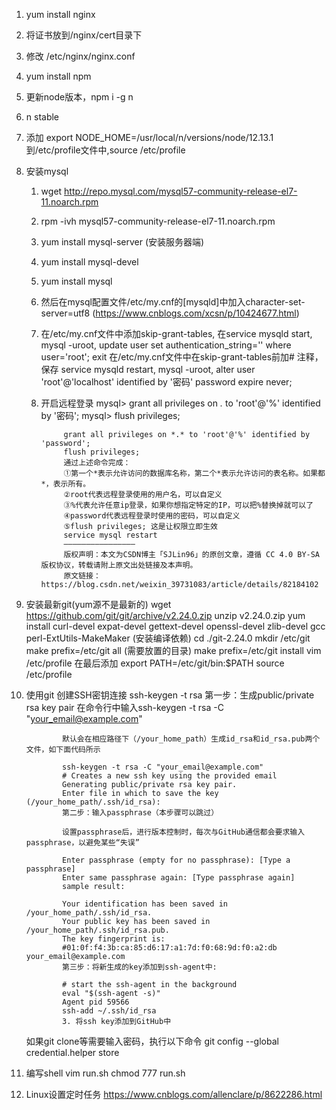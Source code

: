 1. yum install nginx
2. 将证书放到/nginx/cert目录下
2. 修改 /etc/nginx/nginx.conf
4. yum install npm
5. 更新node版本，npm i -g n
6. n stable
7. 添加 export NODE_HOME=/usr/local/n/versions/node/12.13.1到/etc/profile文件中,source /etc/profile
8. 安装mysql
    1. wget http://repo.mysql.com/mysql57-community-release-el7-11.noarch.rpm
    2. rpm -ivh mysql57-community-release-el7-11.noarch.rpm
    3. yum install mysql-server (安装服务器端)
    4. yum install mysql-devel
    5. yum install mysql
    6. 然后在mysql配置文件/etc/my.cnf的[mysqld]中加入character-set-server=utf8
    (https://www.cnblogs.com/xcsn/p/10424677.html)
    7. 在/etc/my.cnf文件中添加skip-grant-tables,
        在service mysqld start,
        mysql -uroot,
        update user set authentication_string='' where user='root';
        exit
        在/etc/my.cnf文件中在skip-grant-tables前加# 注释，保存
        service mysqld restart,
        mysql -uroot,
        alter user 'root'@'localhost' identified by '密码' password expire never;
    8. 开启远程登录
        mysql> grant all privileges on *.* to 'root'@'%' identified by '密码';
        mysql> flush privileges;

                grant all privileges on *.* to 'root'@'%' identified by 'password';
                flush privileges;
                通过上述命令完成：
                ①第一个*表示允许访问的数据库名称，第二个*表示允许访问的表名称。如果都*，表示所有。
                ②root代表远程登录使用的用户名，可以自定义
                ③%代表允许任意ip登录，如果你想指定特定的IP，可以把%替换掉就可以了
                ④password代表远程登录时使用的密码，可以自定义
                ⑤flush privileges; 这是让权限立即生效
                service mysql restart
                ————————————————
                版权声明：本文为CSDN博主「SJLin96」的原创文章，遵循 CC 4.0 BY-SA 版权协议，转载请附上原文出处链接及本声明。
                原文链接：https://blog.csdn.net/weixin_39731083/article/details/82184102
9. 安装最新git(yum源不是最新的)
    wget https://github.com/git/git/archive/v2.24.0.zip
    unzip v2.24.0.zip
    yum install curl-devel expat-devel gettext-devel openssl-devel zlib-devel gcc perl-ExtUtils-MakeMaker (安装编译依赖)
    cd ./git-2.24.0
    mkdir /etc/git
    make prefix=/etc/git all (需要放置的目录)
    make prefix=/etc/git install
    vim /etc/profile 在最后添加 export PATH=/etc/git/bin:$PATH
    source /etc/profile
10. 使用git
    创建SSH密钥连接 ssh-keygen -t rsa
                    第一步：生成public/private rsa key pair
                在命令行中输入ssh-keygen -t rsa -C "your_email@example.com"

                默认会在相应路径下（/your_home_path）生成id_rsa和id_rsa.pub两个文件，如下面代码所示

                ssh-keygen -t rsa -C "your_email@example.com"
                # Creates a new ssh key using the provided email
                Generating public/private rsa key pair.
                Enter file in which to save the key (/your_home_path/.ssh/id_rsa):
                第二步：输入passphrase（本步骤可以跳过）

                设置passphrase后，进行版本控制时，每次与GitHub通信都会要求输入passphrase，以避免某些“失误”

                Enter passphrase (empty for no passphrase): [Type a passphrase]
                Enter same passphrase again: [Type passphrase again]
                sample result:

                Your identification has been saved in /your_home_path/.ssh/id_rsa.
                Your public key has been saved in /your_home_path/.ssh/id_rsa.pub.
                The key fingerprint is:
                #01:0f:f4:3b:ca:85:d6:17:a1:7d:f0:68:9d:f0:a2:db your_email@example.com
                第三步：将新生成的key添加到ssh-agent中:

                # start the ssh-agent in the background
                eval "$(ssh-agent -s)"
                Agent pid 59566
                ssh-add ~/.ssh/id_rsa
                3. 将ssh key添加到GitHub中
    如果git clone等需要输入密码，执行以下命令 git config --global credential.helper store
11. 编写shell
    vim run.sh
    chmod 777 run.sh
12. Linux设置定时任务 https://www.cnblogs.com/allenclare/p/8622286.html